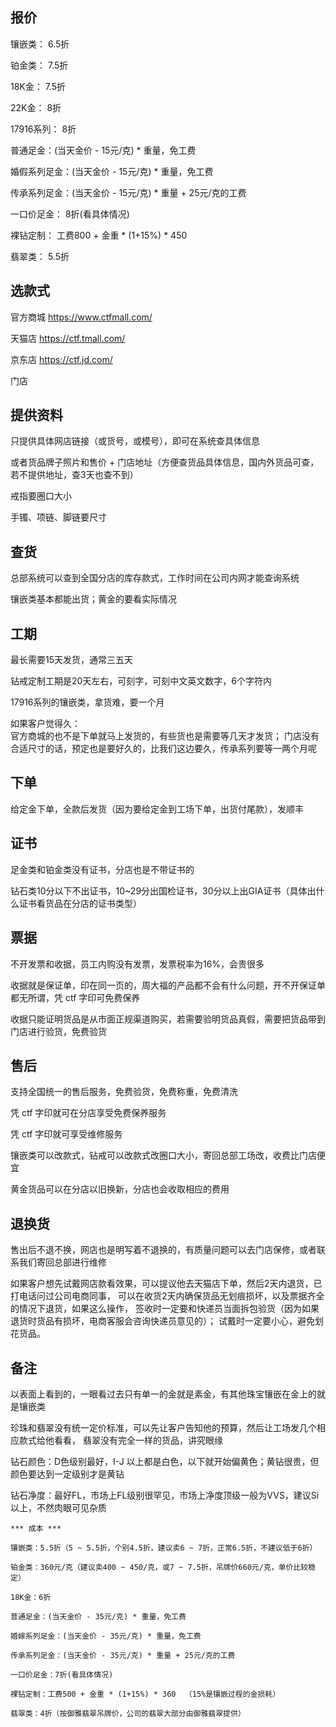 ## 报价

镶嵌类： 6.5折

铂金类： 7.5折

18K金： 7.5折

22K金： 8折

17916系列： 8折

普通足金：(当天金价 - 15元/克) * 重量，免工费

婚假系列足金：(当天金价 - 15元/克) * 重量，免工费

传承系列足金：(当天金价 - 15元/克) * 重量 + 25元/克的工费

一口价足金： 8折(看具体情况)
      
裸钻定制： 工费800 + 金重 * (1+15%) * 450     

翡翠类： 5.5折


## 选款式

官方商城 https://www.ctfmall.com/

天猫店 https://ctf.tmall.com/

京东店 https://ctf.jd.com/

门店


## 提供资料

只提供具体网店链接（或货号，或模号），即可在系统查具体信息

或者货品牌子照片和售价 + 门店地址（方便查货品具体信息，国内外货品可查，若不提供地址，查3天也查不到）

戒指要圈口大小

手镯、项链、脚链要尺寸


## 查货

总部系统可以查到全国分店的库存款式，工作时间在公司内网才能查询系统

镶嵌类基本都能出货；黄金的要看实际情况


## 工期

最长需要15天发货，通常三五天

钻戒定制工期是20天左右，可刻字，可刻中文英文数字，6个字符内

17916系列的镶嵌类，拿货难，要一个月

如果客户觉得久：  
官方商城的也不是下单就马上发货的，有些货也是需要等几天才发货；
门店没有合适尺寸的话，预定也是要好久的，比我们这边要久，传承系列要等一两个月呢


## 下单

给定金下单，全款后发货（因为要给定金到工场下单，出货付尾款），发顺丰


## 证书

足金类和铂金类没有证书，分店也是不带证书的

钻石类10分以下不出证书，10~29分出国检证书，30分以上出GIA证书（具体出什么证书看货品在分店的证书类型）


## 票据

不开发票和收据，员工内购没有发票，发票税率为16%，会贵很多

收据就是保证单，印在同一页的，周大福的产品都不会有什么问题，开不开保证单都无所谓，凭 ctf 字印可免费保养

收据只能证明货品是从市面正规渠道购买，若需要验明货品真假，需要把货品带到门店进行验货，免费验货


## 售后

支持全国统一的售后服务，免费验货，免费称重，免费清洗

凭 ctf 字印就可在分店享受免费保养服务

凭 ctf 字印就可享受维修服务

镶嵌类可以改款式，钻戒可以改款式改圈口大小，寄回总部工场改，收费比门店便宜

黄金货品可以在分店以旧换新，分店也会收取相应的费用


## 退换货

售出后不退不换，网店也是明写着不退换的，有质量问题可以去门店保修，或者联系我们寄回总部进行维修

如果客户想先试戴网店款看效果，可以提议他去天猫店下单，然后2天内退货，已打电话问过公司电商同事，
可以在收货2天内确保货品无划痕损坏，以及票据齐全的情况下退货，如果这么操作，
签收时一定要和快递员当面拆包验货（因为如果退货时货品有损坏，电商客服会咨询快递员意见的）；
试戴时一定要小心，避免划花货品。


## 备注

以表面上看到的，一眼看过去只有单一的金就是素金，有其他珠宝镶嵌在金上的就是镶嵌类

珍珠和翡翠没有统一定价标准，可以先让客户告知他的预算，然后让工场发几个相应款式给他看看，
翡翠没有完全一样的货品，讲究眼缘

钻石颜色：D色级别最好，I-J 以上都是白色，以下就开始偏黄色；黄钻很贵，但颜色要达到一定级别才是黄钻

钻石净度：最好FL，市场上FL级别很罕见，市场上净度顶级一般为VVS，建议Si以上，不然肉眼可见杂质


```
*** 成本 ***

镶嵌类：5.5折（5 ~ 5.5折，个别4.5折，建议卖6 ~ 7折，正常6.5折，不建议低于6折）

铂金类：360元/克（建议卖400 ~ 450/克，或7 ~ 7.5折，吊牌价660元/克，单价比较稳定）

18K金：6折

普通足金：(当天金价 - 35元/克) * 重量，免工费
 
婚嫁系列足金：(当天金价 - 35元/克) * 重量，免工费
 
传承系列足金：(当天金价 - 35元/克) * 重量 + 25元/克的工费
 
一口价足金：7折(看具体情况)  
            
裸钻定制：工费500 + 金重 * (1+15%) * 360  （15%是镶嵌过程的金损耗）

翡翠类：4折（按御雅翡翠吊牌价，公司的翡翠大部分由御雅翡翠提供）
```